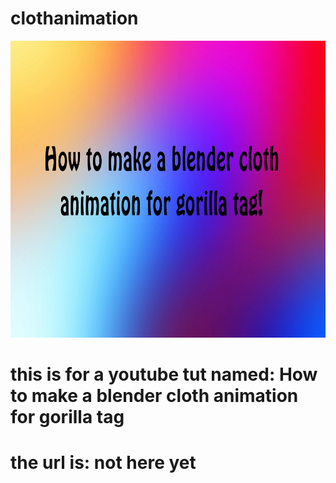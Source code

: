 # clothanimation

<div align="center">
<img width="1200" height="475" alt="GHBanner" src="https://github.com/GORE-MODS/Shit-forgit/blob/main/tut1.png" />
</div>

# this is for a youtube tut named: How to make a blender cloth animation for gorilla tag
# the url is: not here yet
